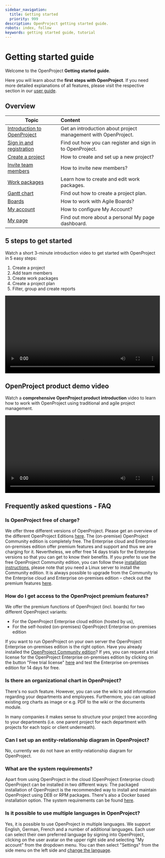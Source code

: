 ```yaml
---
sidebar_navigation:
  title: Getting started
  priority: 999
description: OpenProject getting started guide.
robots: index, follow
keywords: getting started guide, tutorial
---
```


# Getting started guide

Welcome to the OpenProject **Getting started guide**.

Here you will learn about the **first steps with OpenProject**. If you need more detailed explanations of all features, please visit the respective section in our [user guide](../user-guide/).

## Overview

| Topic                                                   | Content                                                      |
| ------------------------------------------------------- | :----------------------------------------------------------- |
| [Introduction to OpenProject](openproject-introduction) | Get an introduction about project management with OpenProject. |
| [Sign in and registration](sign-in-registration)        | Find out how you can register and sign in to OpenProject.    |
| [Create a project](projects)                            | How to create and set up a new project?                      |
| [Invite team members](invite-members)                   | How to invite new members?                                   |
| [Work packages](work-packages-introduction)             | Learn how to create and edit work packages.                  |
| [Gantt chart](gantt-chart-introduction)                 | Find out how to create a project plan.                       |
| [Boards](boards-introduction)                           | How to work with Agile Boards?                               |
| [My account](my-account)                                | How to configure My Account?                                 |
| [My page](my-page)                                      | Find out more about a personal My page dashboard.            |

## 5 steps to get started

Watch a short 3-minute introduction video to get started with OpenProject in 5 easy steps:

1. Create a project
2. Add team members
3. Create work packages
4. Create a project plan
5. Filter, group and create reports

<video src="https://www.openproject.org/wp-content/uploads/2020/12/5-steps-to-get-started-with-OpenProject.mp4" type="video/mp4" controls="" style="width:100%"></video>

## OpenProject product demo video

Watch a **comprehensive OpenProject product introduction** video to learn how to work with OpenProject using traditional and agile project management. 

<video src="https://www.openproject.org/wp-content/uploads/2020/12/OpenProject-product-demo-webinar-2.mp4" type="video/mp4" controls="" style="width:100%"></video>



## Frequently asked questions - FAQ


### Is OpenProject free of charge?

We offer three different versions of OpenProject. Please get an overview of the different OpenProject Editions [here](https://www.openproject.org/pricing/). The (on-premise) OpenProject Community edition is completely free. The Enterprise cloud and Enterprise on-premises edition offer premium features and support and thus we are charging for it. Nevertheless, we offer free 14 days trials for the Enterprise versions so that you can get to know their benefits. If you prefer to use the free OpenProject Community edition, you can follow these [installation instructions](https://www.openproject.org/download-and-installation/), please note that you need a Linux server to install the Community edition. It is always possible to upgrade from the Community to the Enterprise cloud and Enterprise on-premises edition – check out the premium features [here](https://www.openproject.org/enterprise-edition/#premium-features).


### How do I get access to the OpenProject premium features?

We offer the premium functions of OpenProject (incl. boards) for two different OpenProject variants:
* For the OpenProject Enterprise cloud edition (hosted by us),
* For the self-hosted (on-premises) OpenProject Enterprise on-premises edition

If you want to run OpenProject on your own server the OpenProject Enterprise on-premises edition is the right option.
Have you already installed the [OpenProject Community edition](https://www.openproject.org/download-and-installation/)? If yes, you can request a trial license for the OpenProject Enterprise on-premises edition by clicking on the button "Free trial license" [here](https://www.openproject.org/de/enterprise-edition/) and test the Enterprise on-premises edition for 14 days for free.

### Is there an organizational chart in OpenProject?

There's no such feature. However, you can use the wiki to add information regarding your departments and employees. Furthermore, you can upload existing org charts as image or e.g. PDF to the wiki or the documents module. 

In many companies it makes sense to structure your project tree according to your departments (i.e. one parent project for each department with projects for each topic or client underneath).

### Can I set up an entity-relationship diagram in OpenProject?

No, currently we do not have an entity-relationship diagram for OpenProject.

### What are the system requirements?

Apart from using OpenProject in the cloud (OpenProject Enterprise cloud) OpenProject can be installed in two different ways: The packaged installation of OpenProject is the recommended way to install and maintain OpenProject using DEB or RPM packages. There's also a Docker based installation option. The system requirements can be found [here](../installation-and-operations/system-requirements).

### Is it possible to use multiple languages in OpenProject?

Yes, it is possible to use OpenProject in multiple languages. We support English, German, French and a number of additional languages. Each user can select their own preferred language by signing into OpenProject, clicking on the user avatar on the upper right side and selecting "My account" from the dropdown menu.
You can then select "Settings" from the side menu on the left side and [change the language](../my-account/#change-your-language).